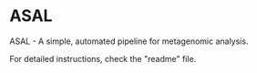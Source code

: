 # ASAL
ASAL - A simple, automated pipeline for metagenomic analysis.

For detailed instructions, check the "readme" file.
